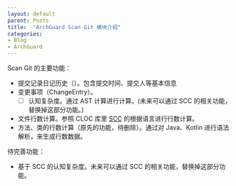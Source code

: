 ```yaml
---
layout: default
parent: Posts
title:  "ArchGuard Scan Git 模块介绍"
categories:
- Blog
- ArchGuard
---
```


Scan Git 的主要功能：

- 提交记录日记历史（）。包含提交时间、提交人等基本信息
- 变更事项（ChangeEntry）。
    - [ ] 认知复杂度。通过 AST 计算进行计算。(未来可以通过 SCC 的相关功能，替换掉这部分功能。)
- 文件行数计算。参照 CLOC 库里 [SCC](https://github.com/boyter/scc) 的根据语言进行行数计算。
- 方法、类的行数计算（原先的功能，待删除）。通过对 Java、Kotlin 进行语法解析，来生成行数数据。 

待完善功能：


- 基于 SCC 的认知复杂度。未来可以通过 SCC 的相关功能，替换掉这部分功能。
